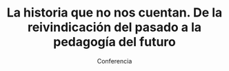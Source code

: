 ---
layout: post
title: "La historia que no nos cuentan. De la reivindicación del pasado a la pedagogía del futuro"
subtitle: "Conferencia"
background: "/img/bg-index.jpg"
eventDate: 2019-02-06 17:45:00 +0100
placeName: "Salón de grados, Facultad de Educación: UMU."
placeMapsUrl: https://www.google.es/maps/place/Education+Faculty/@38.0142527,-1.1747627,17z/data=!3m1!4b1!4m5!3m4!1s0xd6381aabcd35d31:0x9ba87e4549e26c5d!8m2!3d38.0142485!4d-1.172574?hl=en
category: "central"
speakers:
    - name: "Estudiantes de Grado y Master"
    - name: "Fernando Hernández"
      bio: "Colectivo de Historia Social de Cieza"
coordinators:
    - name: "Pedro Miralles Martínez"
      bio: "Profesor Didáctica de la CC.SS. Fac. de Educación"
---